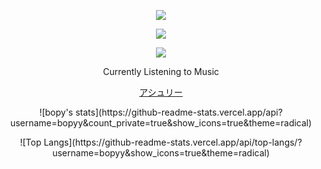 <p align="center">  
<img src="https://media.discordapp.net/attachments/991837424139382835/1063268502489812992/output-onlinegiftools.gif">
</p>
<p align="center">  
<img src="https://komarev.com/ghpvc/?username=federa1&color=grey">
</p>
    <p align="center">
  <img src="https://discord.c99.nl/widget/theme-4/999551463363719238.png"/>
</p>
<p align="center">
Currently Listening to Music
<p align="center">
    <a href="http://bopy.ml">アシュリー</a>
<p align="center">
![bopy's stats](https://github-readme-stats.vercel.app/api?username=bopyy&count_private=true&show_icons=true&theme=radical)
<p align="center">
![Top Langs](https://github-readme-stats.vercel.app/api/top-langs/?username=bopyy&show_icons=true&theme=radical)
